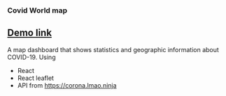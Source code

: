 ### Covid World map
[Demo link](http://j-nguyenn.github.io/covid-map)
---

A map dashboard that shows statistics and geographic information about COVID-19.
Using 
- React
- React leaflet
- API from https://corona.lmao.ninja


